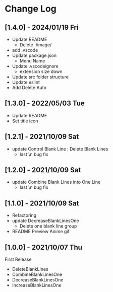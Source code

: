 # Change Log

## [1.4.0] - 2024/01/19 Fri
- Update README
  - Delete ./image/
- add .vscode
- Update package.json
  - Menu Name
- Update .vscodeignore
  - extension size down
- Update src folder structure
- Update eslint
- Add Delete Auto

## [1.3.0] - 2022/05/03 Tue
- Update README
- Set title icon

## [1.2.1] - 2021/10/09 Sat
- update Control Blank Line : Delete Blank Lines
  - last \n bug fix

## [1.2.0] - 2021/10/09 Sat
- update Combine Blank Lines into One Line
  - last \n bug fix

## [1.1.0] - 2021/10/09 Sat
- Refactoring
- update DecreaseBlankLinesOne
  - Delete one blank line group
- README Preview Anime gif

## [1.0.0] - 2021/10/07 Thu

First Release

- DeleteBlankLines
- CombineBlankLinesOne
- DecreaseBlankLinesOne
- IncreaseBlankLinesOne

